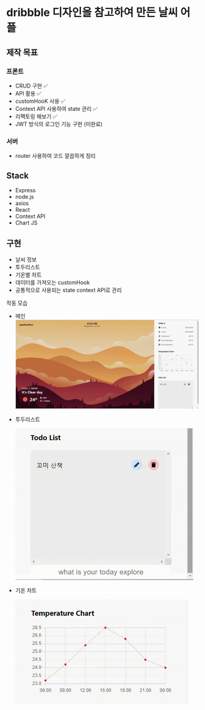 # dribbble 디자인을 참고하여 만든 날씨 어플

## 제작 목표
### 프론트
- CRUD 구현 ✅
- API 활용 ✅
- customHooK 사용 ✅
- Context API 사용하여 state 관리 ✅
- 리팩토링 해보기 ✅
- JWT 방식의 로그인 기능 구현 (미완료)

### 서버
- router 사용하여 코드 깔끔하게 정리

## Stack
- Express
- node.js
- axios
- React
- Context API
- Chart JS

## 구현
- 날씨 정보
- 투두리스트
- 기온별 차트
- 데이터를 가져오는 customHook
- 공통적으로 사용되는 state context API로 관리


작동 모습
- 메인
  <img src="1.weatherFlow/full.gif" alt="GIF">

- 투두리스트
  
  <img src="1.weatherFlow/todo.gif" alt="GIF">

- 기온 차트
  
  <img src="1.weatherFlow/chart.gif" alt="GIF">
